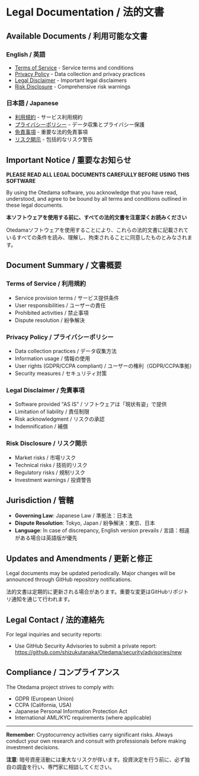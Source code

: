 # Legal Documentation / 法的文書

## Available Documents / 利用可能な文書

### English / 英語
- [Terms of Service](./TERMS_OF_SERVICE.md) - Service terms and conditions
- [Privacy Policy](./PRIVACY_POLICY.md) - Data collection and privacy practices
- [Legal Disclaimer](./DISCLAIMER.md) - Important legal disclaimers
- [Risk Disclosure](./RISK_DISCLOSURE.md) - Comprehensive risk warnings

### 日本語 / Japanese
- [利用規約](./TERMS_OF_SERVICE.md) - サービス利用規約
- [プライバシーポリシー](./PRIVACY_POLICY.md) - データ収集とプライバシー保護
- [免責事項](./DISCLAIMER.md) - 重要な法的免責事項
- [リスク開示](./RISK_DISCLOSURE.md) - 包括的なリスク警告

## Important Notice / 重要なお知らせ

**PLEASE READ ALL LEGAL DOCUMENTS CAREFULLY BEFORE USING THIS SOFTWARE**

By using the Otedama software, you acknowledge that you have read, understood, and agree to be bound by all terms and conditions outlined in these legal documents.

**本ソフトウェアを使用する前に、すべての法的文書を注意深くお読みください**

Otedamaソフトウェアを使用することにより、これらの法的文書に記載されているすべての条件を読み、理解し、拘束されることに同意したものとみなされます。

## Document Summary / 文書概要

### Terms of Service / 利用規約
- Service provision terms / サービス提供条件
- User responsibilities / ユーザーの責任
- Prohibited activities / 禁止事項
- Dispute resolution / 紛争解決

### Privacy Policy / プライバシーポリシー
- Data collection practices / データ収集方法
- Information usage / 情報の使用
- User rights (GDPR/CCPA compliant) / ユーザーの権利（GDPR/CCPA準拠）
- Security measures / セキュリティ対策

### Legal Disclaimer / 免責事項
- Software provided "AS IS" / ソフトウェアは「現状有姿」で提供
- Limitation of liability / 責任制限
- Risk acknowledgment / リスクの承認
- Indemnification / 補償

### Risk Disclosure / リスク開示
- Market risks / 市場リスク
- Technical risks / 技術的リスク
- Regulatory risks / 規制リスク
- Investment warnings / 投資警告

## Jurisdiction / 管轄

- **Governing Law**: Japanese Law / 準拠法：日本法
- **Dispute Resolution**: Tokyo, Japan / 紛争解決：東京、日本
- **Language**: In case of discrepancy, English version prevails / 言語：相違がある場合は英語版が優先

## Updates and Amendments / 更新と修正

Legal documents may be updated periodically. Major changes will be announced through GitHub repository notifications.

法的文書は定期的に更新される場合があります。重要な変更はGitHubリポジトリ通知を通じて行われます。

## Legal Contact / 法的連絡先

For legal inquiries and security reports:
- Use GitHub Security Advisories to submit a private report: https://github.com/shizukutanaka/Otedama/security/advisories/new

## Compliance / コンプライアンス

The Otedama project strives to comply with:
- GDPR (European Union)
- CCPA (California, USA)
- Japanese Personal Information Protection Act
- International AML/KYC requirements (where applicable)

---

**Remember**: Cryptocurrency activities carry significant risks. Always conduct your own research and consult with professionals before making investment decisions.

**注意**: 暗号資産活動には重大なリスクが伴います。投資決定を行う前に、必ず独自の調査を行い、専門家に相談してください。